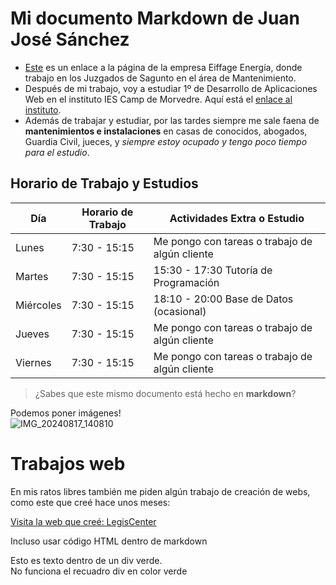 # Mi documento Markdown de Juan José Sánchez

* [Este](https://eiffage.es/) es un enlace a la página de la empresa Eiffage Energía, donde trabajo en los Juzgados de Sagunto en el área de Mantenimiento.
* Después de mi trabajo, voy a estudiar 1º de Desarrollo de Aplicaciones Web en el instituto IES Camp de Morvedre. Aquí está el [enlace al instituto](https://portal.edu.gva.es/iescamp/va/centre/).
* Además de trabajar y estudiar, por las tardes siempre me sale faena de **mantenimientos e instalaciones** en casas de conocidos, abogados, Guardia Civil, jueces, y *siempre estoy ocupado y tengo poco tiempo para el estudio*.

## Horario de Trabajo y Estudios

| Día         | Horario de Trabajo       | Actividades Extra o Estudio                    |
|-------------|--------------------------|------------------------------------------------|
| Lunes       | 7:30 - 15:15             | Me pongo con tareas o trabajo de algún cliente |
| Martes      | 7:30 - 15:15             | 15:30 - 17:30 Tutoría de Programación          |
| Miércoles   | 7:30 - 15:15             | 18:10 - 20:00 Base de Datos (ocasional)        |
| Jueves      | 7:30 - 15:15             | Me pongo con tareas o trabajo de algún cliente |
| Viernes     | 7:30 - 15:15             | Me pongo con tareas o trabajo de algún cliente |

> ¿Sabes que este mismo documento está hecho en **markdown**?

Podemos poner imágenes!  
![IMG_20240817_140810](https://github.com/user-attachments/assets/80218d31-e480-4426-b833-b3667d6dddf4)

# Trabajos web

En mis ratos libres también me piden algún trabajo de creación de webs, como este que creé hace unos meses:

[Visita la web que creé: LegisCenter](https://legiscenter.es)
 
Incluso usar código HTML dentro de markdown

<div class="recuadro-verde">
    Esto es texto dentro de un div verde.
</div>
No funciona el recuadro div en color verde
